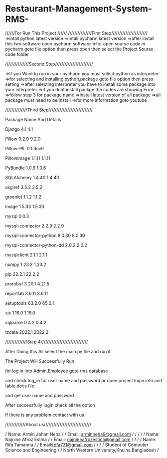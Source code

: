 # Restaurant-Management-System-RMS-

//////For Run This Project //////
///////////////First Step///////////////////////
=>intall python latest version =>intall pycharm latest version =>after install this two software open pycharm software =>for open sourse code in pycharm goto file option then press open then select the Project Sourse code folder

///////////////Second Step////////////////////////

=>If you Want to run in your pycharm you must select python as interpreter =>for selecting and installing python,package goto file option then press setting =>after selecting interpreter you have to install some package into your interpreter =>if you dont install packge the codes are showing Error =>follow step 3 for package name =>install latest version of all package =>all package must need to be install =>for more information goto youtube

//////////////Third Step////////////////////////////

Package Name And Details

Django	4.1	4.1

Pillow	9.2.0	9.2.0

Pillow-PIL	0.1.dev0

PillowImage	1.1.11	1.1.11

PyBundle	1.0.6	1.0.6

SQLAlchemy	1.4.40	1.4.40

asgiref	3.5.2	3.5.2

greenlet	1.1.2	1.1.2

image	1.5.33	1.5.33

mysql	0.0.3	

mysql-connector	2.2.9	2.2.9

mysql-connector-python	8.0.30	8.0.30

mysql-connector-python-dd	2.0.2	2.0.2

mysqlclient	2.1.1	2.1.1

numpy	1.23.2	1.23.2

pip	22.2.1	22.2.2

protobuf	3.20.1	4.21.5

reportlab	3.6.11	3.6.11

setuptools	63.2.0	65.0.1

six	1.16.0	1.16.0

sqlparse	0.4.2	0.4.2

tzdata	2022.1	2022.2


//////////////Step 4//////////////////////////////


After Doing this All select the main.py file and run it.

The Project Will Successfully Run

for log in into Admin,Employee goto rms database

and check log_in for user name and password or open project login info and table.docs file 

and get user name and password

After successfully login check all the option


If there is any problem contact with us


/////////////About us//////////////////////////////

/ Name: Armin Jahan Neha / / Email: arminneha9@gmail.com / / / / / Name: Najnine Afroz Estina / / Email: najnineafrozestina@gmail.com / / / / Name: Rifa Tamanna / / Email:trifa771@gmail.com / / / / Student of Computer Science and Engineering / / North Western University,Khulna,Bangladesh /
